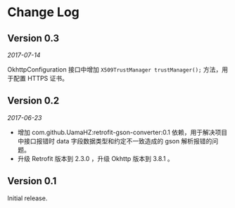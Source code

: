 # Change Log

## Version 0.3

*2017-07-14*

OkhttpConfiguration 接口中增加 `X509TrustManager trustManager();` 方法，用于配置 HTTPS 证书。

## Version 0.2

*2017-06-23*

* 增加 com.github.UamaHZ:retrofit-gson-converter:0.1 依赖，用于解决项目中接口报错时 data 字段数据类型和约定不一致造成的 gson 解析报错的问题。
* 升级 Retrofit 版本到 2.3.0 ，升级 Okhttp 版本到 3.8.1 。

## Version 0.1
Initial release.
